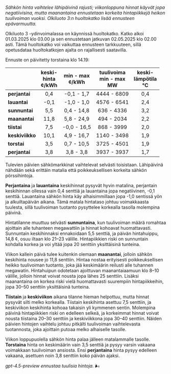 *Sähkön hinta vaihtelee lähipäivinä rajusti; viikonloppuna hinnat käyvät jopa negatiivisina, mutta maanantaina ennustetaan korkeita hintapiikkejä heikon tuulivoiman vuoksi. Olkiluoto 3:n huoltokatko lisää ennusteen epävarmuutta.*

Olkiluoto 3 -ydinvoimalassa on käynnissä huoltokatko. Katko alkoi 01.03.2025 klo 03.00 ja sen ennustetaan jatkuvan 02.05.2025 klo 02.00 asti. Tämä huoltokatko voi vaikuttaa ennusteen tarkkuuteen, sillä opetusdataa huoltokatkojen ajalta on rajallisesti saatavilla.

Ennuste on päivitetty torstaina klo 14.19:

|              | keski-<br>hinta<br>¢/kWh | min - max<br>¢/kWh | tuulivoima<br>min - max<br>MW | keski-<br>lämpötila<br>°C |
|:-------------|:----------------:|:----------------:|:-------------:|:-------------:|
| **perjantai**   | 0,4              | -0,1 - 1,7       | 4444 - 6809    | 0,4           |
| **lauantai**    | -0,1             | -1,0 - 1,0       | 4576 - 6541    | 2,4           |
| **sunnuntai**   | 5,5              | 0,4 - 14,8       | 636 - 4336     | 3,2           |
| **maanantai**   | 11,8             | 5,8 - 24,9       | 494 - 2034     | 2,2           |
| **tiistai**     | 7,5              | -0,0 - 16,5      | 868 - 3999     | 2,0           |
| **keskiviikko** | 10,1             | 4,9 - 16,7       | 1140 - 3498    | 1,9           |
| **torstai**     | 3,5              | 0,7 - 10,5       | 3725 - 4501    | 1,9           |
| **perjantai**   | 3,8              | 3,8 - 3,8        | 3937 - 3937    | 1,7           |

Tulevien päivien sähkömarkkinat vaihtelevat selvästi toisistaan. Lähipäivinä nähdään sekä erittäin matalia että poikkeuksellisen korkeita sähkön pörssihintoja.

**Perjantaina** ja **lauantaina** keskihinnat pysyvät hyvin matalina, perjantain keskihinnan ollessa vain 0,4 senttiä ja lauantaina jopa negatiivinen, -0,1 senttiä. Lauantaina sähkön hinta käy alhaisimmillaan jopa -1,0 sentissä yön ja alkuiltapäivän aikana. Tämä matala hintataso johtuu voimakkaasta tuulesta, sillä tuulivoiman tuotanto pysyttelee korkealla tasolla molempina päivinä.

Hintatilanne muuttuu selvästi **sunnuntaina**, kun tuulivoiman määrä romahtaa ajoittain alle tuhanteen megawattiin ja hinnat kohoavat huomattavasti. Sunnuntain keskihinnaksi ennakoidaan 5,5 senttiä, ja päivän hintahuippu, 14,8 ¢, osuu iltaan klo 21–23 välille. Hintapiikkien riski on sunnuntain kohdalla korkea ja voi yltää jopa 20 senttiin yksittäisinä tunteina.

Viikon kallein päivä tulee kuitenkin olemaan **maanantai**, jolloin sähkön keskihinta nousee jo 11,8 senttiin. Hintaa nostaa erityisesti poikkeuksellisen heikko tuulivoiman tuotanto, joka jää keskimäärin reilusti alle tuhannen megawatin. Hintahuipun odotetaan ajoittuvan maanantaiaamuun klo 8–10 välille, jolloin hinnat voivat nousta jopa lähes 25 senttiin. Lisäksi maanantaina on korkea riski vielä huomattavasti suurempiin hintapiikkeihin, jopa 30–50 senttiin yksittäisinä tunteina.

**Tiistain** ja **keskiviikon** aikana tilanne hieman helpottuu, mutta hinnat pysyvät silti melko korkealla. Tiistain keskihinta asettuu 7,5 senttiin, ja keskiviikon keskihinta kohoaa takaisin yli kymmenen sentin. Molempina päivinä hintapiikkien riski on edelleen selkeä, ja korkeimmat hinnat voivat nousta tiistaina 20–30 senttiin ja keskiviikkona jopa 30–40 senttiin. Näiden päivien hintojen vaihtelu johtuu pitkälti tuulivoiman vaihtelevasta tuotannosta, joka ajoittain putoaa melko alhaiselle tasolle.

Viikon loppupuolella sähkön hinta palaa jälleen matalammalle tasolle. **Torstaina** hinta on keskimäärin vain 3,5 senttiä ja pysyy varsin vakaana voimakkaan tuulivoiman ansiosta. Ensi **perjantaina** hinta pysyy edelleen vakaana, asettuen noin 3,8 senttiin koko päivän ajaksi.

*gpt-4.5-preview ennustaa tuulisia hintoja.* 🌬️
